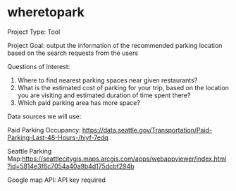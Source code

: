 # wheretopark

Project Type: Tool

Project Goal: output the information of the recommended parking location based on the search requests from the users

Questions of Interest:
  1. Where to find nearest parking spaces near given restaurants?
  2. What is the estimated cost of parking for your trip, based on the location you are visiting and estimated duration of time spent there?
  3. Which paid parking area has more space?
  
Data sources we will use:

Paid Parking Occupancy: https://data.seattle.gov/Transportation/Paid-Parking-Last-48-Hours-/hiyf-7edq

Seattle Parking Map:https://seattlecitygis.maps.arcgis.com/apps/webappviewer/index.html?id=5814e3f6c7054a40a9b4d175dcbf294b

Google map API: API key required


